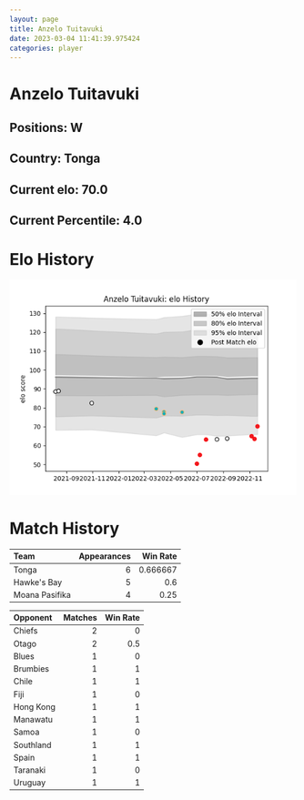 ```yaml
---  
layout: page  
title: Anzelo Tuitavuki  
date: 2023-03-04 11:41:39.975424  
categories: player  
---
```

# Anzelo Tuitavuki

## Positions: W

## Country: Tonga

## Current elo: 70.0

## Current Percentile: 4.0

# Elo History


![elo history](history_AnzeloTuitavuki.png)
# Match History


| Team           |   Appearances |   Win Rate |
|:---------------|--------------:|-----------:|
| Tonga          |             6 |   0.666667 |
| Hawke's Bay    |             5 |   0.6      |
| Moana Pasifika |             4 |   0.25     |

| Opponent   |   Matches |   Win Rate |
|:-----------|----------:|-----------:|
| Chiefs     |         2 |        0   |
| Otago      |         2 |        0.5 |
| Blues      |         1 |        0   |
| Brumbies   |         1 |        1   |
| Chile      |         1 |        1   |
| Fiji       |         1 |        0   |
| Hong Kong  |         1 |        1   |
| Manawatu   |         1 |        1   |
| Samoa      |         1 |        0   |
| Southland  |         1 |        1   |
| Spain      |         1 |        1   |
| Taranaki   |         1 |        0   |
| Uruguay    |         1 |        1   |